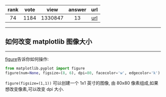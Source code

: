 
| rank | vote | view | answer | url |
|:-:|:-:|:-:|:-:|:-:|
|74|1184|1330847|13| [url](http://stackoverflow.com/questions/332289/how-do-you-change-the-size-of-figures-drawn-with-matplotlib) |
***

## 如何改变 matplotlib 图像大小

***

[figure](https://matplotlib.org/api/_as_gen/matplotlib.pyplot.figure.html#matplotlib.pyplot.figure)告诉你如何操作:

```python
from matplotlib.pyplot import figure
figure(num=None, figsize=(8, 6), dpi=80, facecolor='w', edgecolor='k')
```

`figure(figsize=(1,1))` 可以创建一个 1x1 英寸的图像, 由 80x80 像素组成,如果想改变像素,可以改变 dpi 大小.